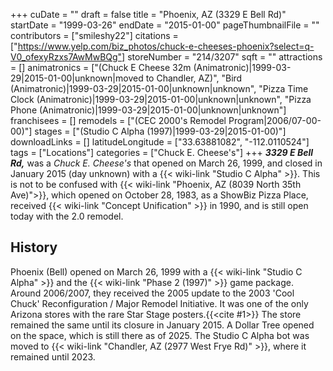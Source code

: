 +++
cuDate = ""
draft = false
title = "Phoenix, AZ (3329 E Bell Rd)"
startDate = "1999-03-26"
endDate = "2015-01-00"
pageThumbnailFile = ""
contributors = ["smileshy22"]
citations = ["https://www.yelp.com/biz_photos/chuck-e-cheeses-phoenix?select=q-V0_ofexyRzxs7AwMwBQg"]
storeNumber = "214/3207"
sqft = ""
attractions = []
animatronics = ["(Chuck E Cheese 32m (Animatronic)|1999-03-29|2015-01-00|unknown|moved to Chandler, AZ)", "Bird (Animatronic)|1999-03-29|2015-01-00|unknown|unknown", "Pizza Time Clock (Animatronic)|1999-03-29|2015-01-00|unknown|unknown", "Pizza Phone (Animatronic)|1999-03-29|2015-01-00|unknown|unknown"]
franchisees = []
remodels = ["(CEC 2000's Remodel Program|2006/07-00-00)"]
stages = ["(Studio C Alpha (1997)|1999-03-29|2015-01-00)"]
downloadLinks = []
latitudeLongitude = ["33.63881082", "-112.0110524"]
tags = ["Locations"]
categories = ["Chuck E. Cheese's"]
+++
***3329 E Bell Rd,*** was a *Chuck E. Cheese's* that opened on March 26, 1999, and closed in January 2015 (day unknown) with a {{< wiki-link "Studio C Alpha" >}}. This is not to be confused with {{< wiki-link "Phoenix, AZ (8039 North 35th Ave)">}}, which opened on October 28, 1983, as a ShowBiz Pizza Place, received {{< wiki-link "Concept Unification" >}} in 1990, and is still open today with the 2.0 remodel.

## History

Phoenix (Bell) opened on March 26, 1999 with a {{< wiki-link "Studio C Alpha" >}} and the {{< wiki-link "Phase 2 (1997)" >}} game package. Around 2006/2007, they received the 2005 update to the 2003 'Cool Chuck' Reconfiguration / Major Remodel Initiative. It was one of the only Arizona stores with the rare Star Stage posters.{{<cite #1>}} The store remained the same until its closure in January 2015. A Dollar Tree opened on the space, which is still there as of 2025. The Studio C Alpha bot was moved to {{< wiki-link "Chandler, AZ (2977 West Frye Rd)" >}}, where it remained until 2023.
